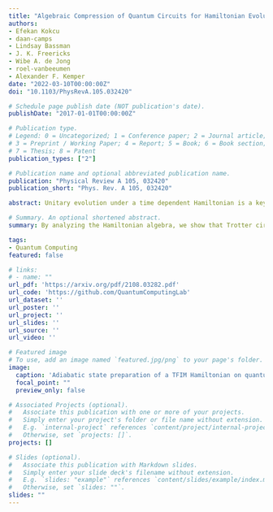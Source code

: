```yaml
---
title: "Algebraic Compression of Quantum Circuits for Hamiltonian Evolution"
authors:
- Efekan Kokcu
- daan-camps
- Lindsay Bassman
- J. K. Freericks
- Wibe A. de Jong
- roel-vanbeeumen
- Alexander F. Kemper
date: "2022-03-10T00:00:00Z"
doi: "10.1103/PhysRevA.105.032420"

# Schedule page publish date (NOT publication's date).
publishDate: "2017-01-01T00:00:00Z"

# Publication type.
# Legend: 0 = Uncategorized; 1 = Conference paper; 2 = Journal article;
# 3 = Preprint / Working Paper; 4 = Report; 5 = Book; 6 = Book section;
# 7 = Thesis; 8 = Patent
publication_types: ["2"]

# Publication name and optional abbreviated publication name.
publication: "Physical Review A 105, 032420"
publication_short: "Phys. Rev. A 105, 032420"

abstract: Unitary evolution under a time dependent Hamiltonian is a key component of simulation on quantum hardware. Synthesizing the corresponding quantum circuit is typically done by breaking the evolution into small time steps, also known as Trotterization, which leads to circuits whose depth scales with the number of steps. When the circuit elements are limited to a subset of SU(4) — or equivalently, when the Hamiltonian may be mapped onto free fermionic models — several identities exist that combine and simplify the circuit. Based on this, we present an algorithm that compresses the Trotter steps into a single block of quantum gates. This results in a fixed depth time evolution for certain classes of Hamiltonians. We explicitly show how this algorithm works for several spin models, and demonstrate its use for adiabatic state preparation of the transverse field Ising model.

# Summary. An optional shortened abstract.
summary: By analyzing the Hamiltonian algebra, we show that Trotter circuits for simulation of free fermions are efficiently compressible. Our method is applied to an adiabatic state preparation experiment.

tags:
- Quantum Computing
featured: false

# links:
# - name: ""
url_pdf: 'https://arxiv.org/pdf/2108.03282.pdf'
url_code: 'https://github.com/QuantumComputingLab'
url_dataset: ''
url_poster: ''
url_project: ''
url_slides: ''
url_source: ''
url_video: ''

# Featured image
# To use, add an image named `featured.jpg/png` to your page's folder. 
image:
  caption: 'Adiabatic state preparation of a TFIM Hamiltonian on quantum hardware'
  focal_point: ""
  preview_only: false

# Associated Projects (optional).
#   Associate this publication with one or more of your projects.
#   Simply enter your project's folder or file name without extension.
#   E.g. `internal-project` references `content/project/internal-project/index.md`.
#   Otherwise, set `projects: []`.
projects: []

# Slides (optional).
#   Associate this publication with Markdown slides.
#   Simply enter your slide deck's filename without extension.
#   E.g. `slides: "example"` references `content/slides/example/index.md`.
#   Otherwise, set `slides: ""`.
slides: ""
---
```

